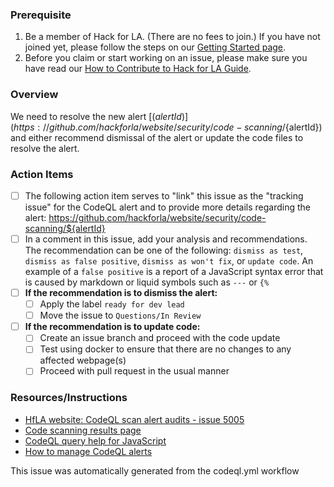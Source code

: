 ### Prerequisite

1. Be a member of Hack for LA. (There are no fees to join.) If you have not joined yet, please follow the steps on our [Getting Started page](https://www.hackforla.org/getting-started).
2. Before you claim or start working on an issue, please make sure you have read our [How to Contribute to Hack for LA Guide](https://github.com/hackforla/website/blob/7f0c132c96f71230b8935759e1f8711ccb340c0f/CONTRIBUTING.md).

### Overview
We need to resolve the new alert [(${alertId})](https://github.com/hackforla/website/security/code-scanning/${alertId}) and either recommend dismissal of the alert or update the code files to resolve the alert.

### Action Items
- [ ] The following action item serves to "link" this issue as the "tracking issue" for the CodeQL alert and to provide more details regarding the alert: https://github.com/hackforla/website/security/code-scanning/${alertId}
- [ ] In a comment in this issue, add your analysis and recommendations.  The recommendation can be one of the following: `dismiss as test`, `dismiss as false positive`, `dismiss as won't fix`, or `update code`.  An example of a `false positive` is a report of a JavaScript syntax error that is caused by markdown or liquid symbols such as `---` or `{%`
- [ ] **If the recommendation is to dismiss the alert:**
  - [ ] Apply the label `ready for dev lead` 
  - [ ] Move the issue to `Questions/In Review`
- [ ] **If the recommendation is to update code:**
  - [ ] Create an issue branch and proceed with the code update
  - [ ] Test using docker to ensure that there are no changes to any affected webpage(s)
  - [ ] Proceed with pull request in the usual manner

### Resources/Instructions
- [HfLA website: CodeQL scan alert audits - issue 5005](https://docs.google.com/spreadsheets/d/1B3R-fI8OW0LcYuwZICQZ2fB8sjlE3VsfyGIXoReNBIs/edit#gid=193401043)
- [Code scanning results page](https://github.com/hackforla/website/security/code-scanning)
- [CodeQL query help for JavaScript](https://codeql.github.com/codeql-query-help/javascript/)
- [How to manage CodeQL alerts](https://github.com/hackforla/website/issues/6463#issuecomment-2002573270 )

This issue was automatically generated from the codeql.yml workflow